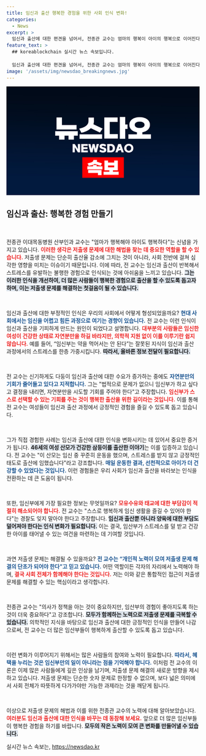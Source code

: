 ```yaml
---
title: 임신과 출산 행복한 경험을 위한 사회 인식 변화!
categories:
  - News
excerpt: >
  임신과 출산에 대한 편견을 넘어서, 전종관 교수는 엄마의 행복이 아이의 행복으로 이어진다고 강조한다. 저출생 문제 해결을 위한 그의 생각과 긍정적인 출산 인식을 통해 진정한 출산의 의미를 돌아보자.
feature_text: >
  ## koreablockchain 실시간 뉴스 속보입니다.

  임신과 출산에 대한 편견을 넘어서, 전종관 교수는 엄마의 행복이 아이의 행복으로 이어진다고 강조한다. 저출생 문제 해결을 위한 그의 생각과 긍정적인 출산 인식을 통해 진정한 출산의 의미를 돌아보자.
image: '/assets/img/newsdao_breakingnews.jpg'
---
```


<p><img src="/assets/img/newsdao_breakingnews.jpg" alt="koreablockchain 속보" /></p>

<h2 data-ke-size="size26">임신과 출산: 행복한 경험 만들기</h2>

<p data-ke-size="size16">&nbsp;</p>

<p>전종관 이대목동병원 산부인과 교수는 "엄마가 행복해야 아이도 행복하다"는 신념을 가지고 있습니다. <b><span style="color: #ee2323;">이러한 생각은 저출생 문제에 대한 해법을 찾는 데 중요한 역할을 할 수 있습니다.</span></b> 저출생 문제는 단순히 출산율 감소에 그치는 것이 아니라, 사회 전반에 걸쳐 심각한 영향을 미치는 이슈이기 때문입니다. 이에 따라, 전 교수는 임신과 출산이 반복해서 스트레스를 유발하는 불행한 경험으로 인식되는 것에 아쉬움을 느끼고 있습니다. <b><span style="background-color: #21538527;">그는 이러한 인식을 개선하여, 더 많은 사람들이 행복한 경험으로 출산을 할 수 있도록 돕고자 하며, 이는 저출생 문제를 해결하는 첫걸음이 될 수 있습니다.</span></b></p>

<p data-ke-size="size16">&nbsp;</p>

<p>임신과 출산에 대한 부정적인 인식은 우리의 사회에서 어떻게 형성되었을까요? <b><span style="color: #1a5490;">현대 사회에서는 임신을 어렵고 힘든 과정으로 여기는 경향이 있습니다.</span></b> 전 교수는 이런 인식이 임신과 출산을 기피하게 만드는 원인이 되었다고 설명합니다. <b><span style="color: #ee2323;">대부분의 사람들은 임신한 여성이 건강한 상태로 자연분만을 하길 바라지만, 의학적 지원 없이 이를 이루기란 쉽지 않습니다.</span></b> 예를 들어, “임신부는 약을 먹어서는 안 된다”는 잘못된 지식이 임신과 출산 과정에서의 스트레스를 한층 가중시킵니다. <b><span style="background-color: #21538527;">따라서, 올바른 정보 전달이 필요합니다.</span></b></p>

<p data-ke-size="size16">&nbsp;</p>

<p>전 교수는 신기하게도 다둥이 임신과 출산에 대한 수요가 증가하는 중에도 <b><span style="color: #1a5490;">자연분만의 기회가 줄어들고 있다고 지적합니다.</span></b> 그는 "법적으로 문제가 없으니 임신부가 하고 싶다고 결정을 내리면, 자연분만을 시도할 기회를 주어야 한다"고 주장합니다. <b><span style="color: #ee2323;">임신부가 스스로 선택할 수 있는 기회를 주는 것이 행복한 출산을 위한 길이라는 것입니다.</span></b> 이를 통해 전 교수는 여성들이 임신과 출산 과정에서 긍정적인 경험을 즐길 수 있도록 돕고 있습니다.</p>

<p data-ke-size="size16">&nbsp;</p>

<p>그가 직접 경험한 사례는 임신과 출산에 대한 인식을 변화시키는 데 있어서 중요한 증거가 됩니다. <b><span style="background-color: #21538527;">46세의 여성 산모가 건강한 삼둥이를 출산한 이야기</span></b>는 이를 입증하고 있습니다. 전 교수는 "이 산모는 임신 중 꾸준히 운동을 했으며, 스트레스를 받지 않고 긍정적인 태도로 출산에 임했습니다"라고 강조합니다. <b><span style="color: #1a5490;">매일 운동한 결과, 선천적으로 아이가 더 건강할 수 있었다는 것입니다.</span></b> 이런 경험들은 우리 사회가 임신과 출산을 바라보는 인식을 전환하는 데 큰 도움이 됩니다.</p>

<p data-ke-size="size16">&nbsp;</p>

<p>또한, 임신부에게 가장 필요한 정보는 무엇일까요? <b><span style="color: #ee2323;">모유수유와 태교에 대한 부담감이 적절히 해소되어야 합니다.</span></b> 전 교수는 "스스로 행복하게 임신 생활을 즐길 수 있어야 한다"는 경찰도 잊지 말아야 한다고 주장합니다. <b><span style="background-color: #21538527;">임신과 출산뿐 아니라 양육에 대한 부담도 덜어져야 한다는 인식 변화가 필요합니다.</span></b> 이는 결국, 임산부가 스트레스를 덜 받고 건강한 아이를 태어낼 수 있는 여건을 마련하는 데 기여할 것입니다.</p>

<p data-ke-size="size16">&nbsp;</p>

<p>과연 저출생 문제는 해결될 수 있을까요? <b><span style="color: #1a5490;">전 교수는 “개인적 노력이 모여 저출생 문제 해결의 단초가 되어야 한다”고 믿고 있습니다.</span></b> 어떤 역할이든 각자의 자리에서 노력해야 하며, <b><span style="color: #ee2323;">결국 사회 전체가 함께해야 한다는 것입니다.</span></b> 저는 이와 같은 통합적인 접근이 저출생 문제를 해결할 수 있는 핵심이라고 생각합니다. </p>

<p data-ke-size="size16">&nbsp;</p>

<p>전종관 교수는 "의사가 정책을 아는 것이 중요하지만, 임산부의 경험이 좋아지도록 하는 것이 더욱 중요하다"고 강조합니다. <b><span style="background-color: #21538527;">모두가 함께하는 노력으로 저출생 문제를 극복할 수 있습니다.</span></b> 의학적인 지식을 바탕으로 임신과 출산에 대한 긍정적인 인식을 만들어 나감으로써, 전 교수는 더 많은 임산부들이 행복하게 출산할 수 있도록 돕고 있습니다.</p>

<p data-ke-size="size16">&nbsp;</p>

<p>이런 변화가 이루어지기 위해서는 많은 사람들의 참여와 노력이 필요합니다. <b><span style="color: #1a5490;">따라서, 혜택을 누리는 것은 임신부만의 일이 아니라는 점을 기억해야 합니다.</span></b> 이처럼 전 교수의 이론은 이제 많은 사람들에게 깊은 인상을 남기며, 저출생 문제 해결의 새로운 방향을 제시하고 있습니다. 저출생 문제는 단순한 숫자 문제로 한정할 수 없으며, 보다 넓은 의미에서 사회 전체가 따뜻하게 다가가야만 가능한 과제라는 것을 깨닫게 됩니다. </p>

<p data-ke-size="size16">&nbsp;</p>

<p>이상으로 저출생 문제의 해법과 이를 위한 전종관 교수의 노력에 대해 알아보았습니다. <b><span style="color: #ee2323;">여러분도 임신과 출산에 대한 인식을 바꾸는 데 동참해 보세요.</span></b> 앞으로 더 많은 임신부들이 행복한 경험을 하기를 바랍니다. <b><span style="background-color: #21538527;">모두의 작은 노력이 모여 큰 변화를 만들어낼 수 있습니다.</span></b></p>
실시간 뉴스 속보는, <a href="https://newsdao.kr" rel="dofollow">https://newsdao.kr</a>


